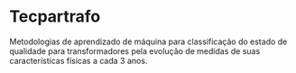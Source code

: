 # Tecpartrafo

Metodologias de aprendizado de máquina para classificação do estado de qualidade para transformadores pela evolução de medidas de suas características físicas a cada 3 anos.

